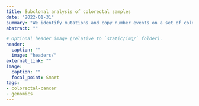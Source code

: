 ```yaml
---
title: Subclonal analysis of colorectal samples
date: "2022-01-31"
summary: "We identify mutations and copy number events on a set of colorectal samples to infer the chronological evolution of the tumours. We employ Dirichlet process clustering to assign mutations to clones and Plackett-Luce models to order genes chronologically."
abstract: ""

# Optional header image (relative to `static/img/` folder).
header: 
  caption: ""
  image: "headers/"
external_link: ""
image:
  caption: ""
  focal_point: Smart
tags:
- colorectal-cancer
- genomics
---
```

